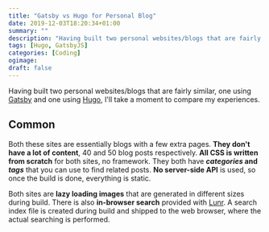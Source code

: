 ```yaml
---
title: "Gatsby vs Hugo for Personal Blog"
date: 2019-12-03T18:20:34+01:00
summary: ""
description: "Having built two personal websites/blogs that are fairly similar, one using Gatsby and one using Hugo, I'll take a moment to compare my experiences."
tags: [Hugo, GatsbyJS]
categories: [Coding]
ogimage: 
draft: false
---
```


Having built two personal websites/blogs that are fairly similar, one using [Gatsby][1] and one using [Hugo][2], I'll take a moment to compare my experiences.

## Common

Both these sites are essentially blogs with a few extra pages. **They don't have a lot of content**, 40 and 50 blog posts respectively. **All CSS is written from scratch** for both sites, no framework. They both have **_categories_ and _tags_** that you can use to find related posts. **No server-side API** is used, so once the build is done, everything is static.

Both sites are **lazy loading images** that are generated in different sizes during build. There is also **in-browser search** provided with [Lunr][3]. A search index file is created during build and shipped to the web browser, where the actual searching is performed. 



[1]: https://www.gatsbyjs.org/
[2]: https://gohugo.io/
[3]: https://lunrjs.com/
